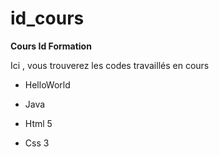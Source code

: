 # id_cours
**Cours Id Formation**

Ici , vous trouverez les codes travaillés en cours

-   HelloWorld

-   Java

-   Html 5

-   Css 3
